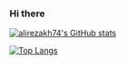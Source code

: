 ### Hi there

[![alirezakh74's GitHub stats](https://github-readme-stats.vercel.app/api?username=alirezakh74&count_private=true&show_icons=true&theme=radical)](https://github.com/alirezakh74/github-readme-stats)

[![Top Langs](https://github-readme-stats.vercel.app/api/top-langs/?username=alirezakh74&show_icons=true&theme=radical)](https://github.com/alirezakh74/github-readme-stats)


<!--
**alirezakh74/alirezakh74** is a ✨ _special_ ✨ repository because its `README.md` (this file) appears on your GitHub profile.

Here are some ideas to get you started:

- 🔭 I’m currently working on 2d Game Engine
- 🌱 I’m currently learning how make a Game Engine
- 👯 I’m looking to collaborate on ...
- 🤔 I’m looking for help with ...
- 💬 Ask me about ...
- 📫 How to reach me: alirezakhodabande74@gmail.com
- 😄 Pronouns: ...
- ⚡ Fun fact: ...
-->
